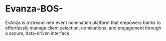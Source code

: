 # Evanza-BOS-
EvAnza is a streamlined event nomination platform that empowers banks to effortlessly manage client selection, nominations, and engagement through a secure, data-driven interface.
